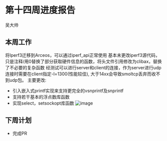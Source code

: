 # 第十四周进度报告

吴大帅
## 本周工作
将Iperf3迁移到Arceos，可以通过iperf_api正常使用
基本未更改iperf3源代码，只是注释/用0替换了部分获取硬件信息的函数，将头文件引用修改为clibax，替换了不必要的复杂函数
经测试可以进行server和client的连接，作为server进行udp连接时需要在client指定-l=1300(性能较佳), 大于14xx会导致smoltcp丢弃而收不到udp包。
主要更改:
- 引入嵌入式printf实现来支持更完全的vsnprintf及snprintf
- 支持若干基本的浮点数库函数
- 实现select，setsockopt库函数
![image](https://github.com/reflyable/arceos-udp/assets/71587404/d5140c8b-ba75-4e04-a897-da10dc9944c0)

## 下周计划
- 完成PR
